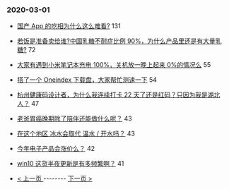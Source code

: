 ### 2020-03-01 
- [国产 App 的吃相为什么这么难看?](https://www.v2ex.com/t/648812) 131
- [若饭是准备卖给谁?中国乳糖不耐症比例 90%，为什么产品里还是有大量乳糖?](https://www.v2ex.com/t/648707) 72
- [大家有遇到小米笔记本充电 100%，关机放一晚上起来 0%的情况么](https://www.v2ex.com/t/648769) 55
- [搭了一个 Oneindex 下载盘，大家帮忙测速一下](https://www.v2ex.com/t/648790) 54
- [杭州健康码设计者，为什么我连续打卡 22 天了还是红码？只因为我是湖北人？](https://www.v2ex.com/t/648754) 47
- [老爸胃癌晚期除了陪伴还能做什么呢？](https://www.v2ex.com/t/648726) 43
- [在这个地区 冰水会取代 温水 / 开水吗？](https://www.v2ex.com/t/648861) 43
- [今年电子产品会涨价么？](https://www.v2ex.com/t/648764) 42
- [win10 这货半夜更新是有多频繁啊？](https://www.v2ex.com/t/648777) 41 

- [ < 上一页 ](https://github.com/able8/v2ex-hot-record/blob/master/2020-02-29.md) -------- [ 下一页 > ](https://github.com/able8/v2ex-hot-record/blob/master/2020-03-02.md)